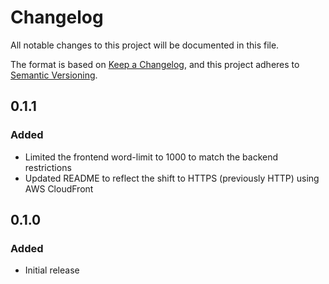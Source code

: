 # Changelog

All notable changes to this project will be documented in this file.

The format is based on [Keep a Changelog](https://keepachangelog.com/en/1.0.0/),
and this project adheres to [Semantic Versioning](https://semver.org/).

## 0.1.1

### Added
- Limited the frontend word-limit to 1000 to match the backend restrictions
- Updated README to reflect the shift to HTTPS (previously HTTP) using AWS CloudFront

## 0.1.0

### Added

- Initial release
